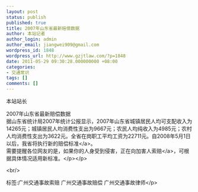 ```yaml
---
layout: post
status: publish
published: true
title: 2007年山东省最新赔偿数据
author: 本站记者
author_login: admin
author_email: jiangwei909@gmail.com
wordpress_id: 1848
wordpress_url: http://www.gzjtlaw.com/?p=1848
date: 2011-05-29 09:30:28.000000000 +08:00
categories:
- 交通常识
tags: []
comments: []
---
```

<p>本站站长<p> 2007年山东省最新赔偿数据<br>据山东省统计局2007年统计公报显示，2007年山东省城镇居民人均可支配收入为14265元；城镇居民人均消费性支出为9667元；农民人均纯收入为4985元；农村人均消费性支出为3622元。全省在岗职工平均工资为22711元。自2008年5月1日以后，我省将执行新的<a>赔偿标准<&#47;a>。<br>需要提醒各位网友的是，如果你的人身受到侵害，正在向加害人<a>索赔<&#47;a>，可根据具体情况适用新标准。<&#47;p><&#47;p><br&#47;><p>标签:广州交通事故索赔 广州交通事故赔偿 广州交通事故律师<&#47;p>

